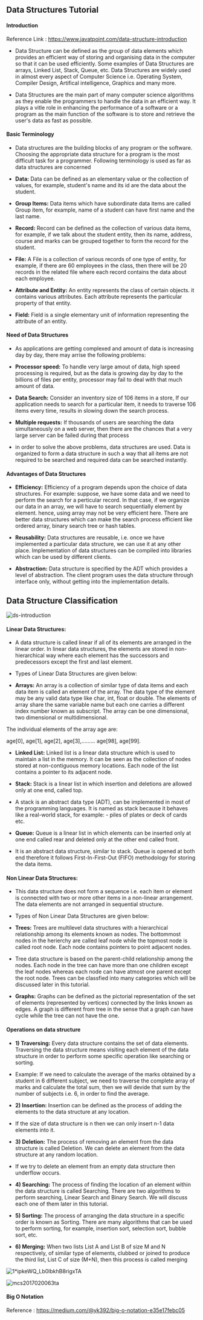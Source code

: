 ## Data Structures Tutorial

#### Introduction

Reference Link : https://www.javatpoint.com/data-structure-introduction


* Data Structure can be defined as the group of data elements which provides an efficient way of storing and organising data in the computer so that it can be used efficiently. Some examples of Data Structures are arrays, Linked List, Stack, Queue, etc. Data Structures are widely used in almost every aspect of Computer Science i.e. Operating System, Compiler Design, Artifical intelligence, Graphics and many more.

* Data Structures are the main part of many computer science algorithms as they enable the programmers to handle the data in an efficient way. It plays a vitle role in enhancing the performance of a software or a program as the main function of the software is to store and retrieve the user's data as fast as possible.

#### Basic Terminology

* Data structures are the building blocks of any program or the software. Choosing the appropriate data structure for a program is the most difficult task for a programmer. Following terminology is used as far as data structures are concerned

* **Data:** Data can be defined as an elementary value or the collection of values, for example, student's name and its id are the data about the student.

* **Group Items:** Data items which have subordinate data items are called Group item, for example, name of a student can have first name and the last name.

* **Record:** Record can be defined as the collection of various data items, for example, if we talk about the student entity, then its name, address, course and marks can be grouped together to form the record for the student.

* **File:** A File is a collection of various records of one type of entity, for example, if there are 60 employees in the class, then there will be 20 records in the related file where each record contains the data about each employee.

* **Attribute and Entity:**  An entity represents the class of certain objects. it contains various attributes. Each attribute represents the particular property of that entity.

* **Field:** Field is a single elementary unit of information representing the attribute of an entity.

#### Need of Data Structures

* As applications are getting complexed and amount of data is increasing day by day, there may arrise the following problems:

* **Processor speed:** To handle very large amout of data, high speed processing is required, but as the data is growing day by day to the billions of files per entity, processor may fail to deal with that much amount of data.

* **Data Search:** Consider an inventory size of 106 items in a store, If our application needs to search for a particular item, it needs to traverse 106 items every time, results in slowing down the search process.

* **Multiple requests:** If thousands of users are searching the data simultaneously on a web server, then there are the chances that a very large server can be failed during that process

* in order to solve the above problems, data structures are used. Data is organized to form a data structure in such a way that all items are not required to be searched and required data can be searched instantly.

#### Advantages of Data Structures

* **Efficiency:** Efficiency of a program depends upon the choice of data structures. For example: suppose, we have some data and we need to perform the search for a perticular record. In that case, if we organize our data in an array, we will have to search sequentially element by element. hence, using array may not be very efficient here. There are better data structures which can make the search process efficient like ordered array, binary search tree or hash tables.

* **Reusability:** Data structures are reusable, i.e. once we have implemented a particular data structure, we can use it at any other place. Implementation of data structures can be compiled into libraries which can be used by different clients.

* **Abstraction:** Data structure is specified by the ADT which provides a level of abstraction. The client program uses the data structure through interface only, without getting into the implementation details.

## Data Structure Classification

![ds-introduction](https://static.javatpoint.com/ds/images/ds-introduction.png "ds-introduction")


#### Linear Data Structures: 
* A data structure is called linear if all of its elements are arranged in the linear order. In linear data structures, the elements are stored in non-hierarchical way where each element has the successors and predecessors except the first and last element.

* Types of Linear Data Structures are given below:

* **Arrays:** An array is a collection of similar type of data items and each data item is called an element of the array. The data type of the element may be any valid data type like char, int, float or double.
The elements of array share the same variable name but each one carries a different index number known as subscript. The array can be one dimensional, two dimensional or multidimensional.

The individual elements of the array age are:

age[0], age[1], age[2], age[3],......... age[98], age[99].

* **Linked List:** Linked list is a linear data structure which is used to maintain a list in the memory. It can be seen as the collection of nodes stored at non-contiguous memory locations. Each node of the list contains a pointer to its adjacent node.

* **Stack:** Stack is a linear list in which insertion and deletions are allowed only at one end, called top.

* A stack is an abstract data type (ADT), can be implemented in most of the programming languages. It is named as stack because it behaves like a real-world stack, for example: - piles of plates or deck of cards etc.

* **Queue:** Queue is a linear list in which elements can be inserted only at one end called rear and deleted only at the other end called front.

* It is an abstract data structure, similar to stack. Queue is opened at both end therefore it follows First-In-First-Out (FIFO) methodology for storing the data items.

#### Non Linear Data Structures: 
* This data structure does not form a sequence i.e. each item or element is connected with two or more other items in a non-linear arrangement. The data elements are not arranged in sequential structure.

* Types of Non Linear Data Structures are given below:

* **Trees:** Trees are multilevel data structures with a hierarchical relationship among its elements known as nodes. The bottommost nodes in the herierchy are called leaf node while the topmost node is called root node. Each node contains pointers to point adjacent nodes.

* Tree data structure is based on the parent-child relationship among the nodes. Each node in the tree can have more than one children except the leaf nodes whereas each node can have atmost one parent except the root node. Trees can be classfied into many categories which will be discussed later in this tutorial.

* **Graphs:** Graphs can be defined as the pictorial representation of the set of elements (represented by vertices) connected by the links known as edges. A graph is different from tree in the sense that a graph can have cycle while the tree can not have the one.

#### Operations on data structure

* **1) Traversing:** Every data structure contains the set of data elements. Traversing the data structure means visiting each element of the data structure in order to perform some specific operation like searching or sorting.

* Example: If we need to calculate the average of the marks obtained by a student in 6 different subject, we need to traverse the complete array of marks and calculate the total sum, then we will devide that sum by the number of subjects i.e. 6, in order to find the average.

* **2) Insertion:** Insertion can be defined as the process of adding the elements to the data structure at any location.

* If the size of data structure is n then we can only insert n-1 data elements into it.

* **3) Deletion:** The process of removing an element from the data structure is called Deletion. We can delete an element from the data structure at any random location.

* If we try to delete an element from an empty data structure then underflow occurs.

* **4) Searching:** The process of finding the location of an element within the data structure is called Searching. There are two algorithms to perform searching, Linear Search and Binary Search. We will discuss each one of them later in this tutorial.

* **5) Sorting:**  The process of arranging the data structure in a specific order is known as Sorting. There are many algorithms that can be used to perform sorting, for example, insertion sort, selection sort, bubble sort, etc.

* **6) Merging:**  When two lists List A and List B of size M and N respectively, of similar type of elements, clubbed or joined to produce the third list, List C of size (M+N), then this process is called merging

![1*ipkeWQ_Lb0lbkhB8rigxTA](https://miro.medium.com/max/596/1*ipkeWQ_Lb0lbkhB8rigxTA.png "1*ipkeWQ_Lb0lbkhB8rigxTA")

![mcs2017020063ta](https://csdl-images.computer.org/mags/cs/2017/02/figures/mcs2017020063ta.gif "mcs2017020063ta")

#### Big O Notation
Reference : https://medium.com/@yk392/big-o-notation-e35e17febc05


